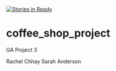 [![Stories in Ready](https://badge.waffle.io/rachelchhay/coffee_shop_project.png?label=ready&title=Ready)](https://waffle.io/rachelchhay/coffee_shop_project?utm_source=badge)
# coffee_shop_project
GA Project 3

Rachel Chhay
Sarah Anderson
